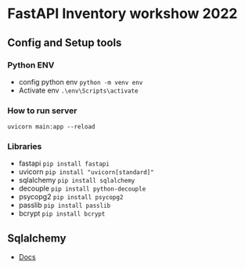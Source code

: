 # FastAPI Inventory workshow 2022

## Config and Setup tools
### Python ENV
* config python env
    `python -m venv env`
* Activate env
    `.\env\Scripts\activate`

### How to run server
`uvicorn main:app --reload`

### Libraries
* fastapi `pip install fastapi`
* uvicorn `pip install "uvicorn[standard]"`
* sqlalchemy `pip install sqlalchemy`
* decouple `pip install python-decouple`
* psycopg2 `pip install psycopg2`
* passlib `pip install passlib`
* bcrypt `pip install bcrypt`
## Sqlalchemy
* [Docs](https://docs.sqlalchemy.org/en/14/orm/quickstart.html)